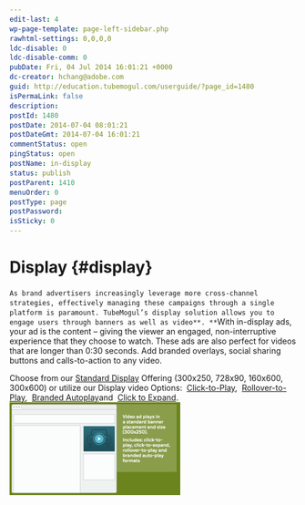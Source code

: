 ```yaml
---
edit-last: 4
wp-page-template: page-left-sidebar.php
rawhtml-settings: 0,0,0,0
ldc-disable: 0
ldc-disable-comm: 0
pubDate: Fri, 04 Jul 2014 16:01:21 +0000
dc-creator: hchang@adobe.com
guid: http://education.tubemogul.com/userguide/?page_id=1480
isPermaLink: false
description: 
postId: 1480
postDate: 2014-07-04 08:01:21
postDateGmt: 2014-07-04 16:01:21
commentStatus: open
pingStatus: open
postName: in-display
status: publish
postParent: 1410
menuOrder: 0
postType: page
postPassword: 
isSticky: 0
---
```


# Display {#display}

`As brand advertisers increasingly leverage more cross-channel strategies, effectively managing these campaigns through a single platform is paramount. TubeMogul’s display solution allows you to engage users through banners as well as video**. **`With in-display ads, your ad&nbsp;is the content – giving the viewer an engaged, non-interruptive experience that they choose to watch. These ads&nbsp;are also perfect for videos that are longer than 0:30 seconds. Add branded overlays, social sharing buttons and calls-to-action to any video.
  
Choose from our [Standard Display](in-display/standard-display.md) Offering&nbsp;(300x250, 728x90, 160x600, 300x600) or utilize our Display video Options:&nbsp; [Click-to-Play](in-display/click-to-play.md),&nbsp; [Rollover-to-Play](in-display/rollover-to-play.md),&nbsp; [Branded Autoplay](in-display/branded-autoplay.md)and&nbsp; [Click to Expand](in-display/click-to-expand.md).
[ ![Indisplay](assets/indisplay-300x163.png)](assets/indisplay.png) 